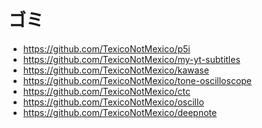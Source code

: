 # ゴミ

- https://github.com/TexicoNotMexico/p5i
- https://github.com/TexicoNotMexico/my-yt-subtitles
- https://github.com/TexicoNotMexico/kawase
- https://github.com/TexicoNotMexico/tone-oscilloscope
- https://github.com/TexicoNotMexico/ctc
- https://github.com/TexicoNotMexico/oscillo
- https://github.com/TexicoNotMexico/deepnote

<!--
**TexicoNotMexico/TexicoNotMexico** is a ✨ _special_ ✨ repository because its `README.md` (this file) appears on your GitHub profile.

Here are some ideas to get you started:

- 🔭 I’m currently working on ...
- 🌱 I’m currently learning ...
- 👯 I’m looking to collaborate on ...
- 🤔 I’m looking for help with ...
- 💬 Ask me about ...
- 📫 How to reach me: ...
- 😄 Pronouns: ...
- ⚡ Fun fact: ...
-->
